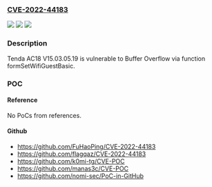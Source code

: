 ### [CVE-2022-44183](https://cve.mitre.org/cgi-bin/cvename.cgi?name=CVE-2022-44183)
![](https://img.shields.io/static/v1?label=Product&message=n%2Fa&color=blue)
![](https://img.shields.io/static/v1?label=Version&message=n%2Fa&color=blue)
![](https://img.shields.io/static/v1?label=Vulnerability&message=n%2Fa&color=brighgreen)

### Description

Tenda AC18 V15.03.05.19 is vulnerable to Buffer Overflow via function formSetWifiGuestBasic.

### POC

#### Reference
No PoCs from references.

#### Github
- https://github.com/FuHaoPing/CVE-2022-44183
- https://github.com/flagqaz/CVE-2022-44183
- https://github.com/k0mi-tg/CVE-POC
- https://github.com/manas3c/CVE-POC
- https://github.com/nomi-sec/PoC-in-GitHub

